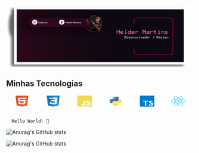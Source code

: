 ![Header](./Header_H3llder.png)

  
## Minhas Tecnologias

<div align="center">
  
  <div style="display: flex; margin: 20px 0; justify-content: space-around;">
    <img align="center" alt="Rafa-HTML" height="30" width="40" src="https://raw.githubusercontent.com/devicons/devicon/master/icons/html5/html5-original.svg">
    <img align="center" alt="Rafa-CSS" height="30" width="40" src="https://raw.githubusercontent.com/devicons/devicon/master/icons/css3/css3-original.svg">
    <img align="center" alt="Rafa-Js" height="30" width="40" src="https://raw.githubusercontent.com/devicons/devicon/master/icons/javascript/javascript-plain.svg">
    <img align="center" alt="Rafa-Python" height="30" width="40" src="https://raw.githubusercontent.com/devicons/devicon/master/icons/python/python-original.svg">
    <img align="center" alt="Rafa-Ts" height="30" width="40" src="https://raw.githubusercontent.com/devicons/devicon/master/icons/typescript/typescript-plain.svg">
    <img align="center" alt="Rafa-React" height="30" width="40" src="https://raw.githubusercontent.com/devicons/devicon/master/icons/react/react-original.svg">
  </div>
  
</div>

##

```js
  Hello World! 🖖
```


![Anurag's GitHub stats](https://github-readme-stats.vercel.app/api?username=H3llder&show_icons=true&theme=radical)


![Anurag's GitHub stats](https://github-readme-stats.vercel.app/api?username=H3llder&show_icons=true&theme=radical)
